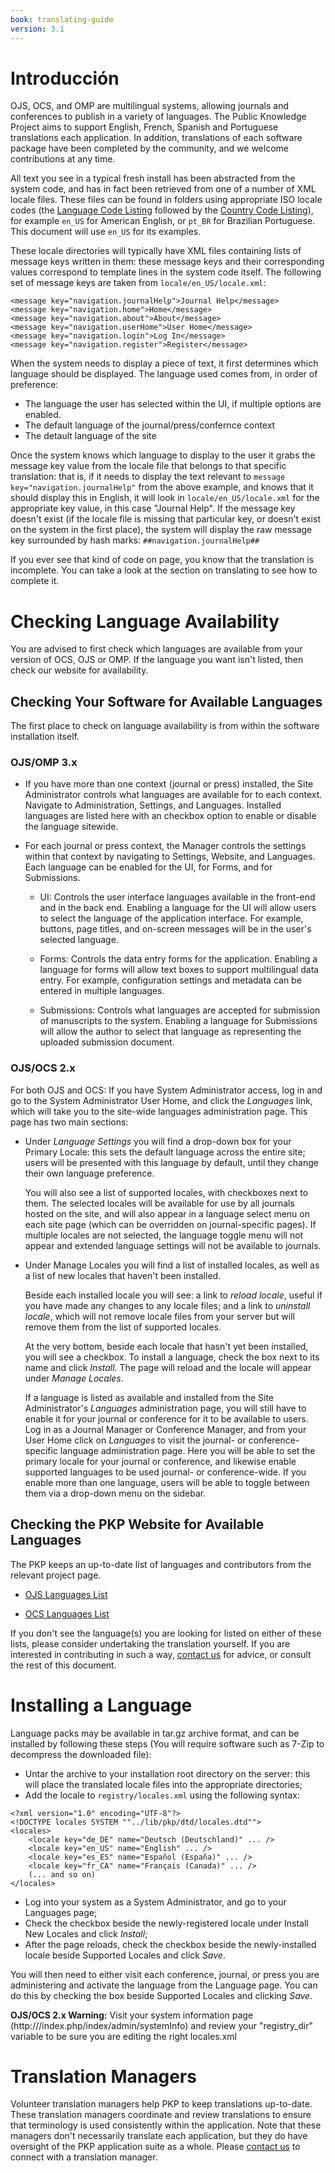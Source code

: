 ```yaml
---
book: translating-guide
version: 3.1
---
```


Introducción
============

OJS, OCS, and OMP are multilingual systems, allowing journals and conferences to publish in a variety of languages. The Public Knowledge Project aims to support English, French, Spanish and Portuguese translations each application. In addition, translations of each software package have been completed by the community, and we welcome contributions at any time.

All text you see in a typical fresh install has been abstracted from the system code, and has in fact been retrieved from one of a number of XML locale files. These files can be found in folders using appropriate ISO locale codes (the [Language Code Listing](http://www.loc.gov/standards/iso639-2/php/code_list.php) followed by the [Country Code Listing](http://www.iso.org/iso/country_codes/iso_3166_code_lists/english_country_names_and_code_elements.htm)), for example `en_US` for American English, or `pt_BR` for Brazilian Portuguese. This document will use `en_US` for its examples.

These locale directories will typically have XML files containing lists of message keys written in them: these message keys and their corresponding values correspond to template lines in the system code itself. The following set of message keys are taken from `locale/en_US/locale.xml`:

```
<message key="navigation.journalHelp">Journal Help</message>
<message key="navigation.home">Home</message>
<message key="navigation.about">About</message>
<message key="navigation.userHome">User Home</message>
<message key="navigation.login">Log In</message>
<message key="navigation.register">Register</message>
```

When the system needs to display a piece of text, it first determines which language should be displayed. The language used comes from, in order of preference:
* The language the user has selected within the UI, if multiple options are enabled.
* The default language of the journal/press/confernce context
* The detault language of the site

Once the system knows which language to display to the user it grabs the message key value from the locale file that belongs to that specific translation: that is, if it needs to display the text relevant to `message key="navigation.journalHelp"` from the above example, and knows that it should display this in English, it will look in `locale/en_US/locale.xml` for the appropriate key value, in this case "Journal Help". If the message key doesn't exist (if the locale file is missing that particular key, or doesn't exist on the system in the first place), the system will display the raw message key surrounded by hash marks: `##navigation.journalHelp##`

If you ever see that kind of code on page, you know that the translation is incomplete. You can take a look at the section on translating to see how to complete it.

Checking Language Availability
==============================

You are advised to first check which languages are available from your version of OCS, OJS or OMP. If the language you want isn't listed, then check our website for availability.

Checking Your Software for Available Languages
----------------------------------------------

The first place to check on language availability is from within the software installation itself.

### OJS/OMP 3.x

-   If you have more than one context (journal or press) installed, the Site Administrator controls what languages are available for to each context.  Navigate to Administration, Settings, and Languages.  Installed languages are listed here with an checkbox option to enable or disable the language sitewide.

-   For each journal or press context, the Manager controls the settings within that context by navigating to Settings, Website, and Languages.  Each language can be enabled for the UI, for Forms, and for Submissions.

    -    UI: Controls the user interface languages available in the front-end and in the back end.  Enabling a language for the UI will allow users to select the language of the application interface.  For example, buttons, page titles, and on-screen messages will be in the user's selected language.

    -    Forms: Controls the data entry forms for the application.  Enabling a language for forms will allow text boxes to support multilingual data entry.  For example, configuration settings and metadata can be entered in multiple languages.

    -    Submissions: Controls what languages are accepted for submission of manuscripts to the system.  Enabling a language for Submissions will allow the author to select that language as representing the uploaded submission document.

### OJS/OCS 2.x

For both OJS and OCS: If you have System Administrator access, log in and go to the System Administrator User Home, and click the
<em>Languages</em> link, which will take you to the site-wide languages administration page. This page has two main sections:

-   Under <em>Language Settings</em> you will find a drop-down box for your Primary Locale: this sets the default language across the entire site; users will be presented with this language by default, until they change their own language preference.

    You will also see a list of supported locales, with checkboxes next to them. The selected locales will be available for use by all journals hosted on the site, and will also appear in a language select menu on each site page (which can be overridden on journal-specific pages). If multiple locales are not selected, the language toggle menu will not appear and extended language settings will not be available to journals.
-   Under Manage Locales you will find a list of installed locales, as well as a list of new locales that haven't been installed.

    Beside each installed locale you will see: a link to <em>reload
    locale</em>, useful if you have made any changes to any locale files; and a link to <em>uninstall locale</em>, which will not remove locale files from your server but will remove them from the list of supported locales.

    At the very bottom, beside each locale that hasn't yet been installed, you will see a checkbox. To install a language, check the box next to its name and click <em>Install</em>. The page will reload and the locale will appear under <em>Manage Locales</em>.

    If a language is listed as available and installed from the Site Administrator's <em>Languages</em> administration page, you will still have to enable it for your journal or conference for it to be available to users. Log in as a Journal Manager or Conference Manager, and from your User Home click on <em>Languages</em> to visit the journal- or conference-specific language administration page. Here you will be able to set the primary locale for your journal or conference, and likewise enable supported languages to be used journal- or conference-wide. If you enable more than one language, users will be able to toggle between them via a drop-down menu on the sidebar.


Checking the PKP Website for Available Languages
------------------------------------------------

The PKP keeps an up-to-date list of languages and contributors from the relevant project page.

-   [OJS Languages List](http://pkp.sfu.ca/ojs-languages)

-   [OCS Languages List](http://pkp.sfu.ca/ocs-languages)

If you don't see the language(s) you are looking for listed on either of these lists, please consider undertaking the translation yourself. If you are interested in contributing in such a way, [contact us](http://pkp.sfu.ca/contact) for advice, or consult the rest of this document.

Installing a Language
=====================

Language packs may be available in tar.gz archive format, and can be installed by following these steps (You will require software such as 7-Zip to decompress the downloaded file):

-   Untar the archive to your installation root directory on the server: this will place the translated locale files into the appropriate directories;
-   Add the locale to `registry/locales.xml` using the following syntax:

```
<?xml version="1.0" encoding="UTF-8"?>
<!DOCTYPE locales SYSTEM ""../lib/pkp/dtd/locales.dtd"">
<locales>
    <locale key="de_DE" name="Deutsch (Deutschland)" ... />
    <locale key="en_US" name="English" ... />
    <locale key="es_ES" name="Español (España)" ... />
    <locale key="fr_CA" name="Français (Canada)" ... />
    (... and so on)
</locales>
```

-   Log into your system as a System Administrator, and go to your Languages page;
-   Check the checkbox beside the newly-registered locale under Install New Locales and click <em>Install</em>;
-   After the page reloads, check the checkbox beside the newly-installed locale beside Supported Locales and click
    <em>Save</em>.

You will then need to either visit each conference, journal, or press you are administering and activate the language from the Language page. You can do this by checking the box beside Supported Locales and clicking <em>Save</em>.

**OJS/OCS 2.x Warning:** Visit your system information page (http://<your-site>/index.php/index/admin/systemInfo) and review your "registry\_dir" variable to be sure you are editing the right locales.xml


Translation Managers
====================

Volunteer translation managers help PKP to keep translations up-to-date. These translation managers coordinate and review translations to ensure that terminology is used consistently within the application.  Note that these managers don't necessarily translate each application, but they do have oversight of the PKP application suite as a whole.  Please [contact us](http://pkp.sfu.ca/contact) to connect with a translation manager.

